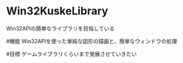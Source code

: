 # Win32KuskeLibrary
Win32APIの簡単なライブラリを目指している

#機能
Win32APIを使った単純な図形の描画と、簡単なウィンドウの処理

#目標
ゲームライブラリくらいまで発展させていきたい
